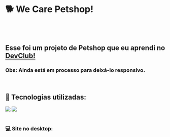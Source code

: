 <h1>🐕 We Care Petshop!</h1>
<br><br>
<h2>Esse foi um projeto de Petshop que eu aprendi no <a href="https://www.devclub.com.br/">DevClub!</a></h2>
<h3>Obs: Ainda está em processo para deixá-lo responsivo.</h3>
<br>
<h2>👾 Tecnologias utilizadas:</h2>
<img src="https://img.shields.io/badge/HTML5-E34F26?style=for-the-badge&logo=html5&logoColor=white">
<img src="https://img.shields.io/badge/CSS3-1572B6?style=for-the-badge&logo=css3&logoColor=white">
<br><br>
<h3>💻 Site no desktop:</h3>
